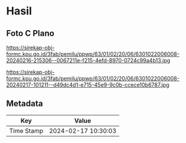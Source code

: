 # Hasil

## Foto C Plano

https://sirekap-obj-formc.kpu.go.id/3fab/pemilu/ppwp/63/01/02/20/06/6301022006008-20240216-215306--0067211e-f215-4efd-8970-0724c99a4b13.jpg

https://sirekap-obj-formc.kpu.go.id/3fab/pemilu/ppwp/63/01/02/20/06/6301022006008-20240217-101211--d49dc4d1-e715-45e9-9c0b-ccece10b6787.jpg


## Metadata

| Key        | Value               |
| ---------- | ------------------- |
| Time Stamp | 2024-02-17 10:30:03 |



